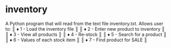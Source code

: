 # inventory
A Python program that will read from the text file inventory.txt.
Allows user to:
    ║ ♦ 1 - Load the inventory file               ║
    ║ ♦ 2 - Enter new product to inventory        ║
    ║ ♦ 3 - View all products                     ║
    ║ ♦ 4 - Re-stock                              ║
    ║ ♦ 5 - Search for a product                  ║
    ║ ♦ 6 - Values of each stock item             ║
    ║ ♦ 7 - Find product for SALE                 ║
